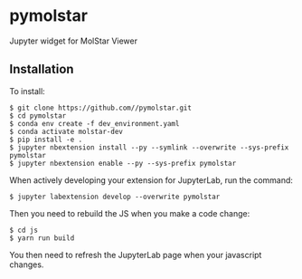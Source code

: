pymolstar
===============================

Jupyter widget for MolStar Viewer

Installation
------------

To install:

    $ git clone https://github.com//pymolstar.git
    $ cd pymolstar
    $ conda env create -f dev_environment.yaml
    $ conda activate molstar-dev
    $ pip install -e .
    $ jupyter nbextension install --py --symlink --overwrite --sys-prefix pymolstar
    $ jupyter nbextension enable --py --sys-prefix pymolstar

When actively developing your extension for JupyterLab, run the command:

    $ jupyter labextension develop --overwrite pymolstar

Then you need to rebuild the JS when you make a code change:

    $ cd js
    $ yarn run build

You then need to refresh the JupyterLab page when your javascript changes.
